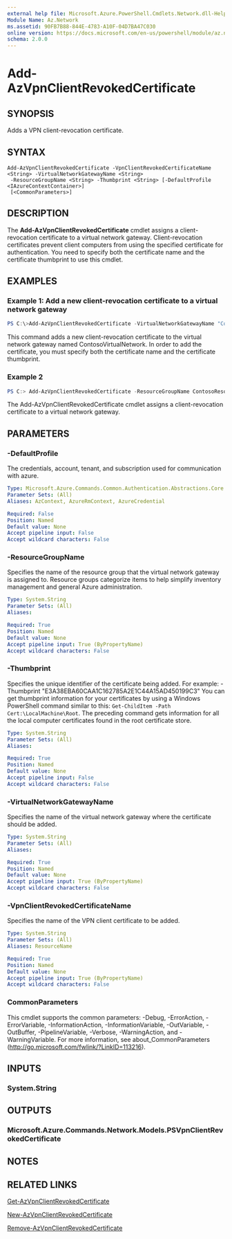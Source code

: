 ```yaml
---
external help file: Microsoft.Azure.PowerShell.Cmdlets.Network.dll-Help.xml
Module Name: Az.Network
ms.assetid: 90FB7B88-844E-4783-A10F-04D7BA47C030
online version: https://docs.microsoft.com/en-us/powershell/module/az.network/add-azvpnclientrevokedcertificate
schema: 2.0.0
---
```


# Add-AzVpnClientRevokedCertificate

## SYNOPSIS
Adds a VPN client-revocation certificate.

## SYNTAX

```
Add-AzVpnClientRevokedCertificate -VpnClientRevokedCertificateName <String> -VirtualNetworkGatewayName <String>
 -ResourceGroupName <String> -Thumbprint <String> [-DefaultProfile <IAzureContextContainer>]
 [<CommonParameters>]
```

## DESCRIPTION
The **Add-AzVpnClientRevokedCertificate** cmdlet assigns a client-revocation certificate to a virtual network gateway.
Client-revocation certificates prevent client computers from using the specified certificate for authentication.
You need to specify both the certificate name and the certificate thumbprint to use this cmdlet.

## EXAMPLES

### Example 1: Add a new client-revocation certificate to a virtual network gateway
```powershell
PS C:\>Add-AzVpnClientRevokedCertificate -VirtualNetworkGatewayName "ContosoVirtualNetwork" -ResourceGroupName "ContosoResourceGroup" -VpnClientRevokedCertificateName "ContosoRevokedClientCertificate"-Thumbprint "E3A38EBA60CAA1C162785A2E1C44A15AD450199C3"
```

This command adds a new client-revocation certificate to the virtual network gateway named ContosoVirtualNetwork.
In order to add the certificate, you must specify both the certificate name and the certificate thumbprint.

### Example 2
```powershell <!-- Aladdin Generated Example --> 
PS C:> Add-AzVpnClientRevokedCertificate -ResourceGroupName ContosoResourceGroup -Thumbprint E3A38EBA60CAA1C162785A2E1C44A15AD450199C3 -VirtualNetworkGatewayName ContosoVirtualNetwork -VpnClientRevokedCertificateName ContosoRevokedClientCertificate-Thumbprint
```

The Add-AzVpnClientRevokedCertificate cmdlet assigns a client-revocation certificate to a virtual network gateway.

## PARAMETERS

### -DefaultProfile
The credentials, account, tenant, and subscription used for communication with azure.

```yaml
Type: Microsoft.Azure.Commands.Common.Authentication.Abstractions.Core.IAzureContextContainer
Parameter Sets: (All)
Aliases: AzContext, AzureRmContext, AzureCredential

Required: False
Position: Named
Default value: None
Accept pipeline input: False
Accept wildcard characters: False
```

### -ResourceGroupName
Specifies the name of the resource group that the virtual network gateway is assigned to.
Resource groups categorize items to help simplify inventory management and general Azure administration.

```yaml
Type: System.String
Parameter Sets: (All)
Aliases:

Required: True
Position: Named
Default value: None
Accept pipeline input: True (ByPropertyName)
Accept wildcard characters: False
```

### -Thumbprint
Specifies the unique identifier of the certificate being added.
For example:
-Thumbprint "E3A38EBA60CAA1C162785A2E1C44A15AD450199C3"
You can get thumbprint information for your certificates by using a Windows PowerShell command similar to this: `Get-ChildItem -Path Cert:\LocalMachine\Root`.
The preceding command gets information for all the local computer certificates found in the root certificate store.

```yaml
Type: System.String
Parameter Sets: (All)
Aliases:

Required: True
Position: Named
Default value: None
Accept pipeline input: False
Accept wildcard characters: False
```

### -VirtualNetworkGatewayName
Specifies the name of the virtual network gateway where the certificate should be added.

```yaml
Type: System.String
Parameter Sets: (All)
Aliases:

Required: True
Position: Named
Default value: None
Accept pipeline input: True (ByPropertyName)
Accept wildcard characters: False
```

### -VpnClientRevokedCertificateName
Specifies the name of the VPN client certificate to be added.

```yaml
Type: System.String
Parameter Sets: (All)
Aliases: ResourceName

Required: True
Position: Named
Default value: None
Accept pipeline input: True (ByPropertyName)
Accept wildcard characters: False
```

### CommonParameters
This cmdlet supports the common parameters: -Debug, -ErrorAction, -ErrorVariable, -InformationAction, -InformationVariable, -OutVariable, -OutBuffer, -PipelineVariable, -Verbose, -WarningAction, and -WarningVariable. For more information, see about_CommonParameters (http://go.microsoft.com/fwlink/?LinkID=113216).

## INPUTS

### System.String

## OUTPUTS

### Microsoft.Azure.Commands.Network.Models.PSVpnClientRevokedCertificate

## NOTES

## RELATED LINKS

[Get-AzVpnClientRevokedCertificate](./Get-AzVpnClientRevokedCertificate.md)

[New-AzVpnClientRevokedCertificate](./New-AzVpnClientRevokedCertificate.md)

[Remove-AzVpnClientRevokedCertificate](./Remove-AzVpnClientRevokedCertificate.md)


